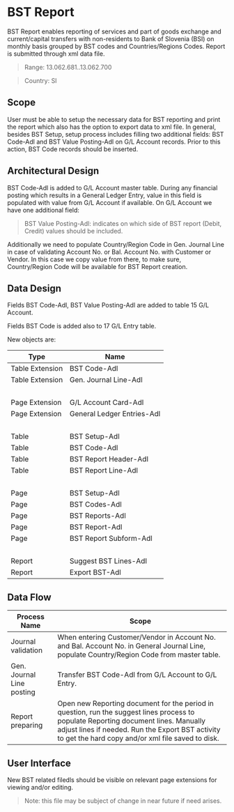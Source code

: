 # BST Report

BST Report enables reporting of services and part of goods exchange and current/capital transfers with non-residents to Bank of Slovenia (BSI) on monthly basis grouped by BST codes and Countries/Regions Codes. Report is submitted through xml data file.

> Range: 13.062.681..13.062.700

> Country: SI
## Scope

User must be able to setup the necessary data for BST reporting and print the report which also has the option to export data to xml file. In general, besides BST Setup, setup process includes filling two additional fields: BST Code-Adl and BST Value Posting-Adl on G/L Account records. Prior to this action, BST Code records should be inserted.

## Architectural Design

BST Code-Adl is added to G/L Account master table. During any financial posting which results in a General Ledger Entry, value in this field is populated with value from G/L Account if available. On G/L Account we have one additional field:
> BST Value Posting-Adl: indicates on which side of BST report (Debit, Credit) values should be included.

Additionally we need to populate Country/Region Code in Gen. Journal Line in case of validating Account No. or Bal. Account No. with Customer or Vendor. In this case we copy value from there, to make sure, Country/Region Code will be available for BST Report creation.
> 
## Data Design

Fields BST Code-Adl, BST Value Posting-Adl are added to table 15 G/L Account.

Fields BST Code is added also to 17 G/L Entry table.

New objects are:

Type|Name
--|----|
Table Extension|BST Code-Adl
Table Extension|Gen. Journal Line-Adl
<br>|<br>
Page Extension|G/L Account Card-Adl
Page Extension|General Ledger Entries-Adl
<br>|<br>
Table|BST Setup-Adl
Table|BST Code-Adl
Table|BST Report Header-Adl
Table|BST Report Line-Adl
<br>|<br>
Page|BST Setup-Adl
Page|BST Codes-Adl
Page|BST Reports-Adl
Page|BST Report-Adl
Page|BST Report Subform-Adl
<br>|<br>
Report|Suggest BST Lines-Adl
Report|Export BST-Adl

## Data Flow

Process Name|Scope
--|--
Journal validation|When entering Customer/Vendor in Account No. and Bal. Account No. in General Journal Line, populate Country/Region Code from master table.
Gen. Journal Line posting|Transfer BST Code-Adl from G/L Account to G/L Entry.|
Report preparing|Open new Reporting document for the period in question, run the suggest lines process to populate Reporting document lines. Manually adjust lines if needed. Run the Export BST activity to get the hard copy and/or xml file saved to disk.|

## User Interface

New BST related filedls should be visible on relevant page extensions for viewing and/or editing.

>Note: this file may be subject of change in near future if need arises.
